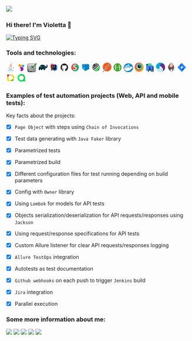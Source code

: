 
![](https://media.giphy.com/media/fNFfDeyLA20x4c0DmR/giphy.gif)

### Hi there! I'm Violetta 👋
[![Typing SVG](https://readme-typing-svg.herokuapp.com?color=%2336BCF7&lines=QA+Automation+Engineer)](https://git.io/typing-svg)

### Tools and technologies:
<p  align="left">
  <code><img width="5%" title="Java" src="./images/Java.svg"></code>
  <code><img width="5%" title="Selenide" src="./images/Selenide.svg"></code>
  <code><img width="5%" title="Selenium" src="./images/selenium.png"></code>
  <code><img width="5%" title="Gradle" src="./images/Gradle.svg"></code>
  <code><img width="5%" title="Intellij Idea" src="./images/Idea.svg"></code>
  <code><img width="5%" title="GitHub" src="./images/GitHub.svg"></code>
  <code><img width="5%" title="Junit5" src="./images/Junit5.svg"></code>
  <code><img width="5%" title="Selenoid" src="./images/Selenoid.svg"></code>
  <code><img width="5%" title="Rest Assured" src="./images/RestAssured.svg"></code>
  <code><img width="5%" title="Rest Assured" src="./images/postman.svg"></code>
  <code><img width="5%" title="Rest Assured" src="./images/swagger.svg"></code>
  <code><img width="5%" title="Docker" src="./images/docker1.png"></code>
  <code><img width="5%" title="Browserstack" src="./images/Browserstack.svg"></code>
  <code><img width="5%" title="Android Studio" src="./images/Android-studio.svg"></code>
  <code><img width="5%" title="Appium" src="./images/Appium.svg"></code>
  <code><img width="5%" title="Jenkins" src="./images/Jenkins.svg"></code>
  <code><img width="5%" title="Jira" src="./images/Jira.svg"></code>
  <code><img width="5%" title="Allure" src="./images/Allure.svg"></code>
  <code><img width="5%" title="Allure_TestOps" src="./images/Allure_TO.svg"></code>
  
</p>

### Examples of test automation projects (Web, API and mobile tests):

Key facts about the projects:
- [x] `Page Object` with steps using `Chain of Invocations`
- [x] Test data generating with `Java Faker` library
- [x] Parametrized tests
- [x] Parametrized build
- [x] Different configuration files for test running depending on build parameters
- [x] Config with `Owner` library
- [x] Using `Lombok` for models for API tests
- [x] Objects serialization/deserialization for API requests/responses using `Jackson`
- [x] Using request/response specifications for API tests
- [x] Custom Allure listener for clear API requests/responses logging
- [x] `Allure TestOps` integration
- [x] Autotests as test documentation
- [x] `Github webhooks` on each push to trigger `Jenkins` build
- [x] `Jira` integration
- [x] Parallel execution


### Some more information about me:
  ![](https://github-profile-summary-cards.vercel.app/api/cards/profile-details?username=Violetta0709&theme=solarized_dark)
  ![](https://github-profile-summary-cards.vercel.app/api/cards/most-commit-language?username=Violetta0709&theme=solarized_dark)
  ![](https://github-profile-summary-cards.vercel.app/api/cards/repos-per-language?username=Violetta0709&theme=solarized_dark)
  ![](https://github-profile-summary-cards.vercel.app/api/cards/stats?username=Violetta0709&theme=solarized_dark)
  ![](https://github-profile-summary-cards.vercel.app/api/cards/productive-time?username=Violetta0709&theme=solarized_dark)



